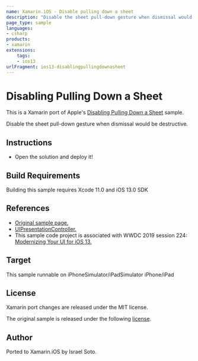 ```yaml
---
name: Xamarin.iOS - Disable pulling down a sheet
description: "Disable the sheet pull-down gesture when dismissal would be destructive (iOS13)"
page_type: sample
languages:
- csharp
products:
- xamarin
extensions:
    tags:
    - ios13
urlFragment: ios13-disablingpullingdownasheet
---
```

# Disabling Pulling Down a Sheet

This is a Xamarin port of Apple's [Disabling Pulling Down a Sheet][1] sample.

Disable the sheet pull-down gesture when dismissal would be destructive.

## Instructions

* Open the solution and deploy it!

## Build Requirements

Building this sample requires Xcode 11.0 and iOS 13.0 SDK

## References

* [Original sample page.][1]
* [UIPresentationController.][2]
* This sample code project is associated with WWDC 2019 session 224: [Modernizing Your UI for iOS 13.][3]

## Target

This sample runnable on iPhoneSimulator/iPadSimulator iPhone/iPad

## License

Xamarin port changes are released under the MIT license.

The original sample is released under the following [license][4].

## Author

Ported to Xamarin.iOS by Israel Soto.

[1]: https://developer.apple.com/documentation/uikit/view_controllers/disabling_pulling_down_a_sheet?language=objc
[2]: https://developer.apple.com/documentation/uikit/uipresentationcontroller?language=objc
[3]: https://developer.apple.com/videos/play/wwdc19/224/
[4]: ./LICENSE/LICENSE.txt
